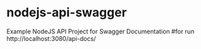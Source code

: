 # nodejs-api-swagger
Example NodeJS API Project for Swagger Documentation
 #for run
 http://localhost:3080/api-docs/